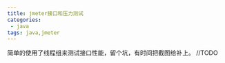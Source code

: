 ```yaml
---
title: jmeter接口和压力测试
categories:
 - java
tags: java,jmeter
---
```


简单的使用了线程组来测试接口性能，留个坑，有时间把截图给补上。
//TODO

